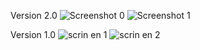 Version 2.0
![Screenshot 0](https://github.com/Danila990/FruitTractor/assets/106236167/796ef9fc-e735-4569-92e8-d53e7cc0cc42)
![Screenshot 1](https://github.com/Danila990/FruitTractor/assets/106236167/31e66727-64b5-4c2d-a2f3-02dcaf1ef9f3)

Version 1.0
![scrin en 1](https://github.com/DanilaKosynkin/FruitTractor_2/assets/106236167/e8f7aa4c-0f2b-44f1-8e81-624449980853)
![scrin en 2](https://github.com/DanilaKosynkin/FruitTractor_2/assets/106236167/103d4d0a-da4d-4174-b8d8-6cdfb3865d9a)
